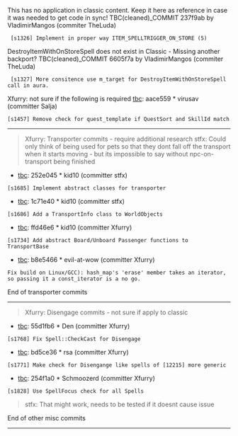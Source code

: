 This has no application in classic content. Keep it here as reference in case it was needed to get code in sync!
TBC(cleaned)_COMMIT 237f9ab  by VladimirMangos (commiter TheLuda)
```
 [s1326] Implement in proper way ITEM_SPELLTRIGGER_ON_STORE (5)
```
DestroyItemWithOnStoreSpell does not exist in Classic - Missing another backport?
TBC(cleaned)_COMMIT 6605f7a  by VladimirMangos (commiter TheLuda)

```
 [s1327] More consitence use m_target for DestroyItemWithOnStoreSpell call in aura.
```
Xfurry: not sure if the following is required
[tbc](http://github.com/cmangos/mangos-tbc/commit/aace559): aace559 * virusav (committer Salja)
```
[s1457] Remove check for quest_template if QuestSort and SkillId match
```
***

> Xfurry: Transporter commits - require additional research
stfx: Could only think of being used for pets so that they dont fall off the transport when it starts moving - but its impossible to say without npc-on-transport being finished

* [tbc](http://github.com/cmangos/mangos-tbc/commit/252e045): 252e045 * kid10 (committer stfx)
```
[s1685] Implement abstract classes for transporter
```
* [tbc](http://github.com/cmangos/mangos-tbc/commit/1c71e40): 1c71e40 * kid10 (committer stfx)
```
[s1686] Add a TransportInfo class to WorldObjects
```
* [tbc](http://github.com/cmangos/mangos-tbc/commit/ffd46e6): ffd46e6 * kid10 (committer Xfurry)
```
[s1734] Add abstract Board/Unboard Passenger functions to TransportBase
```
* [tbc](http://github.com/cmangos/mangos-tbc/commit/b8e5466): b8e5466 * evil-at-wow (committer Xfurry)
```
Fix build on Linux/GCC): hash_map's 'erase' member takes an iterator, so passing it a const_iterator is a no go.
```
End of transporter commits

***

> Xfurry: Disengage commits - not sure if apply to classic

* [tbc](http://github.com/cmangos/mangos-tbc/commit/55d1fb6): 55d1fb6 * Den (committer Xfurry)
```
[s1768] Fix Spell::CheckCast for Disengage
```
* [tbc](http://github.com/cmangos/mangos-tbc/commit/bd5ce36): bd5ce36 * rsa (committer Xfurry)
```
[s1771] Make check for Disengange like spells of [12215] more generic
```
* [tbc](http://github.com/cmangos/mangos-tbc/commit/254f1a0): 254f1a0 * Schmoozerd (committer Xfurry)
```
[s1828] Use SpellFocus check for all Spells
```
> stfx: That might work, needs to be tested if it doesnt cause issue

End of other misc commits

***